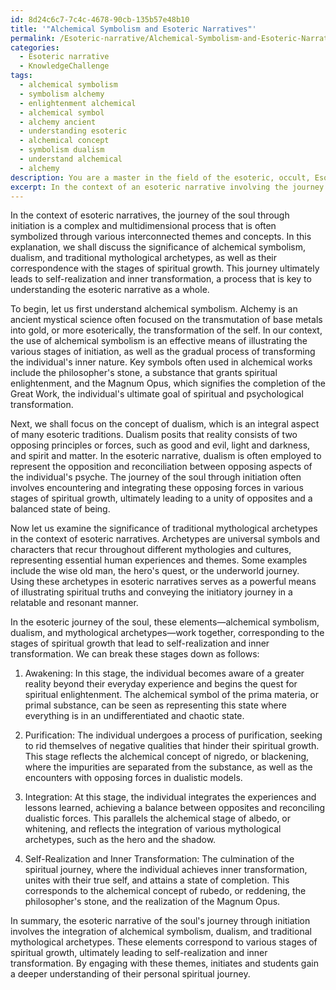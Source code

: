 ```yaml
---
id: 8d24c6c7-7c4c-4678-90cb-135b57e48b10
title: '"Alchemical Symbolism and Esoteric Narratives"'
permalink: /Esoteric-narrative/Alchemical-Symbolism-and-Esoteric-Narratives/
categories:
  - Esoteric narrative
  - KnowledgeChallenge
tags:
  - alchemical symbolism
  - symbolism alchemy
  - enlightenment alchemical
  - alchemical symbol
  - alchemy ancient
  - understanding esoteric
  - alchemical concept
  - symbolism dualism
  - understand alchemical
  - alchemy
description: You are a master in the field of the esoteric, occult, Esoteric narrative and Education. You are a writer of tests, challenges, textbooks and deep knowledge on Esoteric narrative for initiates and students to gain deep insights and understanding from. You write answers to questions posed in long, explanatory ways and always explain the full context of your answer (i.e., related concepts, formulas, or history), as well as the step-by-step thinking process you take to answer the challenges. Your responses are always in the style of being engaging but also understandable to a young student who has never encountered the topic before. Summarize the key themes, ideas, and conclusions at the end.
excerpt: In the context of an esoteric narrative involving the journey of the soul through initiation, discuss the significance of alchemical symbolism, dualism, and traditional mythological archetypes, and how they correspond to the stages of spiritual growth, ultimately leading toward self-realization and inner transformation.
---
```

In the context of esoteric narratives, the journey of the soul through initiation is a complex and multidimensional process that is often symbolized through various interconnected themes and concepts. In this explanation, we shall discuss the significance of alchemical symbolism, dualism, and traditional mythological archetypes, as well as their correspondence with the stages of spiritual growth. This journey ultimately leads to self-realization and inner transformation, a process that is key to understanding the esoteric narrative as a whole.

To begin, let us first understand alchemical symbolism. Alchemy is an ancient mystical science often focused on the transmutation of base metals into gold, or more esoterically, the transformation of the self. In our context, the use of alchemical symbolism is an effective means of illustrating the various stages of initiation, as well as the gradual process of transforming the individual's inner nature. Key symbols often used in alchemical works include the philosopher's stone, a substance that grants spiritual enlightenment, and the Magnum Opus, which signifies the completion of the Great Work, the individual's ultimate goal of spiritual and psychological transformation.

Next, we shall focus on the concept of dualism, which is an integral aspect of many esoteric traditions. Dualism posits that reality consists of two opposing principles or forces, such as good and evil, light and darkness, and spirit and matter. In the esoteric narrative, dualism is often employed to represent the opposition and reconciliation between opposing aspects of the individual's psyche. The journey of the soul through initiation often involves encountering and integrating these opposing forces in various stages of spiritual growth, ultimately leading to a unity of opposites and a balanced state of being.

Now let us examine the significance of traditional mythological archetypes in the context of esoteric narratives. Archetypes are universal symbols and characters that recur throughout different mythologies and cultures, representing essential human experiences and themes. Some examples include the wise old man, the hero's quest, or the underworld journey. Using these archetypes in esoteric narratives serves as a powerful means of illustrating spiritual truths and conveying the initiatory journey in a relatable and resonant manner.

In the esoteric journey of the soul, these elements—alchemical symbolism, dualism, and mythological archetypes—work together, corresponding to the stages of spiritual growth that lead to self-realization and inner transformation. We can break these stages down as follows:

1. Awakening: In this stage, the individual becomes aware of a greater reality beyond their everyday experience and begins the quest for spiritual enlightenment. The alchemical symbol of the prima materia, or primal substance, can be seen as representing this state where everything is in an undifferentiated and chaotic state.

2. Purification: The individual undergoes a process of purification, seeking to rid themselves of negative qualities that hinder their spiritual growth. This stage reflects the alchemical concept of nigredo, or blackening, where the impurities are separated from the substance, as well as the encounters with opposing forces in dualistic models.

3. Integration: At this stage, the individual integrates the experiences and lessons learned, achieving a balance between opposites and reconciling dualistic forces. This parallels the alchemical stage of albedo, or whitening, and reflects the integration of various mythological archetypes, such as the hero and the shadow.

4. Self-Realization and Inner Transformation: The culmination of the spiritual journey, where the individual achieves inner transformation, unites with their true self, and attains a state of completion. This corresponds to the alchemical concept of rubedo, or reddening, the philosopher's stone, and the realization of the Magnum Opus.

In summary, the esoteric narrative of the soul's journey through initiation involves the integration of alchemical symbolism, dualism, and traditional mythological archetypes. These elements correspond to various stages of spiritual growth, ultimately leading to self-realization and inner transformation. By engaging with these themes, initiates and students gain a deeper understanding of their personal spiritual journey.
